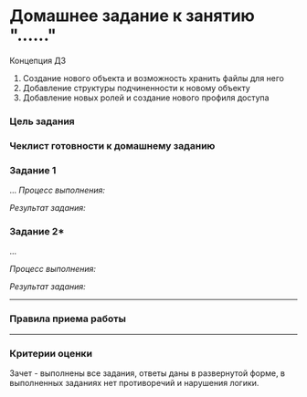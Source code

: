 # Домашнее задание к занятию "......"

Концепция ДЗ
1. Создание нового объекта и возможность хранить файлы для него
2. Добавление структуры подчиненности к новому объекту
3. Добавление новых ролей и создание нового профиля доступа


### Цель задания


### Чеклист готовности к домашнему заданию



### Задание 1





...
*Процесс выполнения:* 

*Результат задания:* 

### Задание 2*

...

*Процесс выполнения:* 

*Результат задания:* 

------

### Правила приема работы



------

### Критерии оценки

Зачет - выполнены все задания, ответы даны в развернутой форме, в выполненных заданиях нет противоречий и нарушения логики. 
